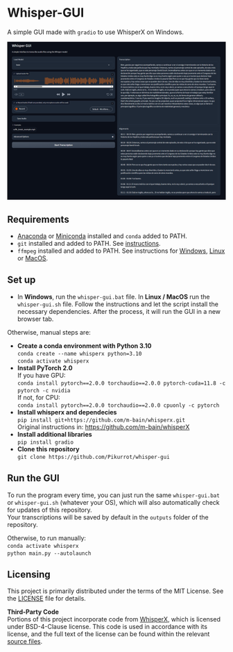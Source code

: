 # Whisper-GUI
A simple GUI made with `gradio` to use WhisperX on Windows.  

![whisper-gui-img](https://github.com/Pikurrot/Pikurrot/blob/main/images/whisper-gui/interface_screenshot.png?raw=true)

## Requirements
- [Anaconda](https://docs.anaconda.com/free/anaconda/install/) or [Miniconda](https://docs.conda.io/projects/miniconda/en/latest/) installed and `conda` added to PATH.
- `git` installed and added to PATH. See [instructions](https://git-scm.com/book/en/v2/Getting-Started-Installing-Git).
- `ffmpeg` installed and added to PATH. See instructions for [Windows](https://phoenixnap.com/kb/ffmpeg-windows), [Linux](https://phoenixnap.com/kb/install-ffmpeg-ubuntu) or [MacOS](https://phoenixnap.com/kb/ffmpeg-mac).

## Set up
- In **Windows**, run the `whisper-gui.bat` file. In **Linux / MacOS** run the `whisper-gui.sh` file. Follow the instructions and let the script install the necessary dependencies. After the process, it will run the GUI in a new browser tab.

Otherwise, manual steps are:
- **Create a conda environment with Python 3.10**  
	`conda create --name whisperx python=3.10`  
	`conda activate whisperx`
- **Install PyTorch 2.0**  
	If you have GPU:  
	`conda install pytorch==2.0.0 torchaudio==2.0.0 pytorch-cuda=11.8 -c pytorch -c nvidia`  
	If not, for CPU:  
	`conda install pytorch==2.0.0 torchaudio==2.0.0 cpuonly -c pytorch`
- **Install whisperx and dependecies**  
	`pip install git+https://github.com/m-bain/whisperx.git`  
	Original instructions in: https://github.com/m-bain/whisperX
- **Install additional libraries**  
	`pip install gradio`  
- **Clone this repository**  
	`git clone https://github.com/Pikurrot/whisper-gui`

## Run the GUI
To run the program every time, you can just run the same `whisper-gui.bat` or `whisper-gui.sh` (whatever your OS), which will also automatically check for updates of this repository.  
Your transcriptions will be saved by default in the `outputs` folder of the repository.

Otherwise, to run manually:  
`conda activate whisperx`  
`python main.py --autolaunch`

## Licensing
This project is primarily distributed under the terms of the MIT License. See the [LICENSE](LICENSE) file for details.

**Third-Party Code**  
Portions of this project incorporate code from [WhisperX](https://github.com/m-bain/whisperX), which is licensed under BSD-4-Clause license. This code is used in accordance with its license, and the full text of the license can be found within the relevant [source files](scripts/whisper_model.py).
